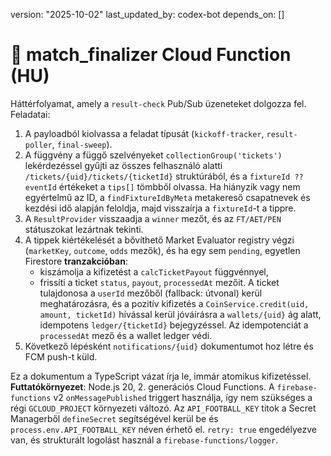 version: "2025-10-02"
last_updated_by: codex-bot
depends_on: []

# 🧮 match_finalizer Cloud Function (HU)

Háttérfolyamat, amely a `result-check` Pub/Sub üzeneteket dolgozza fel. Feladatai:

1. A payloadból kiolvassa a feladat típusát (`kickoff-tracker`, `result-poller`, `final-sweep`).
2. A függvény a függő szelvényeket `collectionGroup('tickets')` lekérdezéssel gyűjti az összes felhasználó alatti `/tickets/{uid}/tickets/{ticketId}` struktúrából, és a `fixtureId ?? eventId` értékeket a `tips[]` tömbből olvassa. Ha hiányzik vagy nem egyértelmű az ID, a `findFixtureIdByMeta` metakereső csapatnevek és kezdési idő alapján feloldja, majd visszaírja a `fixtureId`-t a tippre.
3. A `ResultProvider` visszaadja a `winner` mezőt, és az `FT/AET/PEN` státuszokat lezártnak tekinti.
4. A tippek kiértékelését a bővíthető Market Evaluator registry végzi (`marketKey`, `outcome`, `odds` mezők), és ha egy sem `pending`, egyetlen Firestore **tranzakcióban**:
   - kiszámolja a kifizetést a `calcTicketPayout` függvénnyel,
   - frissíti a ticket `status`, `payout`, `processedAt` mezőit.
   A ticket tulajdonosa a `userId` mezőből (fallback: útvonal) kerül meghatározásra, és a pozitív kifizetés a `CoinService.credit(uid, amount, ticketId)` hívással kerül jóváírásra a `wallets/{uid}` ág alatt, idempotens `ledger/{ticketId}` bejegyzéssel.
   Az idempotenciát a `processedAt` mező és a wallet ledger védi.
5. Következő lépésként `notifications/{uid}` dokumentumot hoz létre és FCM push-t küld.

Ez a dokumentum a TypeScript vázat írja le, immár atomikus kifizetéssel.
**Futtatókörnyezet**: Node.js 20, 2. generációs Cloud Functions.
A `firebase-functions` v2 `onMessagePublished` triggert használja, így nem szükséges a régi `GCLOUD_PROJECT` környezeti változó.
Az `API_FOOTBALL_KEY` titok a Secret Managerből `defineSecret` segítségével kerül be és `process.env.API_FOOTBALL_KEY` néven érhető el.
`retry: true` engedélyezve van, és strukturált logolást használ a `firebase-functions/logger`.

